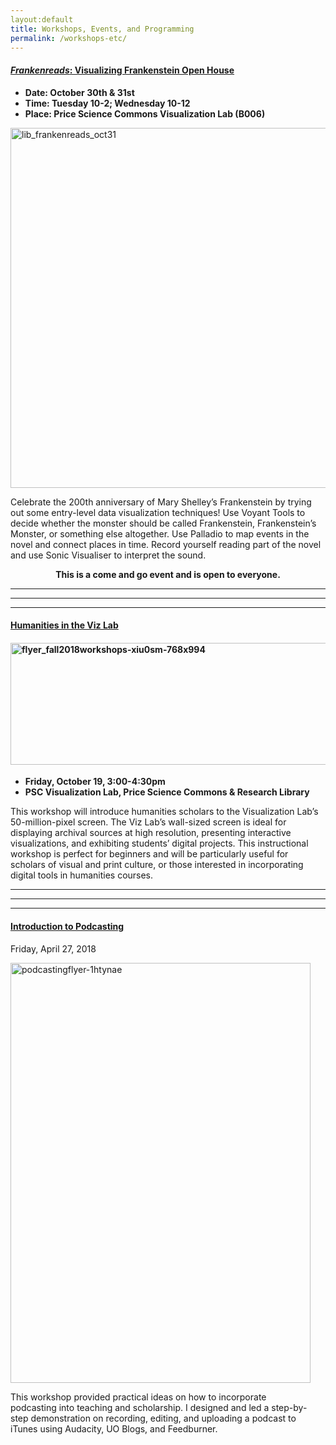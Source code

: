 ```yaml
---
layout:default
title: Workshops, Events, and Programming
permalink: /workshops-etc/
---
```

<h4><a href="https://blogs.uoregon.edu/frankenreads/"><em>Frankenreads</em>: Visualizing Frankenstein Open House</a></h4>
<ul>
<li><strong>Date: October 30th &amp; 31st</strong></li>
<li><strong>Time: Tuesday 10-2; Wednesday 10-12</strong></li>
<li><strong>Place: Price Science Commons Visualization Lab (B006)</strong></li>
</ul>
<p><img class="aligncenter size-large wp-image-3120" src="https://courtneyafloyd.files.wordpress.com/2018/10/lib_frankenreads_oct31.jpg?w=1024" alt="lib_frankenreads_oct31" width="1024" height="576"></p>
<p>Celebrate the 200th anniversary of Mary Shelley’s Frankenstein by trying out some entry-level data visualization techniques! Use Voyant Tools to decide whether the monster should be called Frankenstein, Frankenstein’s Monster, or something else altogether. Use Palladio to map events in the novel and connect places in time. Record yourself reading part of the novel and use Sonic Visualiser to interpret the sound.</p>
<p style="text-align:center;"><strong>This is a come and go event and is open to everyone.</strong></p>
<hr>
<hr>
<hr>
<h4 style="text-align:left;"><a href="https://dh.uoregon.edu/workshops-2018-19/">Humanities in the Viz Lab</a></h4>
<h4><img class="alignnone  wp-image-3119" src="https://courtneyafloyd.files.wordpress.com/2018/10/flyer_fall2018workshops-xiu0sm-768x994-e1539556325625.jpg" alt="flyer_fall2018workshops-xiu0sm-768x994" width="674" height="195"></h4>
<ul>
<li><strong>Friday, October 19, 3:00-4:30pm</strong></li>
<li><strong>PSC Visualization Lab, Price Science Commons &amp; Research Library</strong></li>
</ul>
<p>This workshop will introduce humanities scholars to the Visualization Lab’s 50-million-pixel screen. The Viz Lab’s wall-sized screen is ideal for displaying archival sources at high resolution, presenting interactive visualizations, and exhibiting students’ digital projects. This instructional workshop is perfect for beginners and will be particularly useful for scholars of visual and print culture, or those interested in incorporating digital tools in humanities courses.</p>
<hr>
<hr>
<hr>
<h4><a href="https://blogs.uoregon.edu/podcasting/">Introduction to Podcasting</a></h4>
<p>Friday, April 27, 2018</p>
<p><img class="aligncenter size-full wp-image-3118" src="https://courtneyafloyd.files.wordpress.com/2018/10/podcastingflyer-1htynae.jpg" alt="podcastingflyer-1htynae" width="480" height="672"></p>
<p>This workshop provided practical ideas on how to incorporate podcasting&nbsp;into teaching and scholarship. I designed and led a step-by-step&nbsp;demonstration on recording, editing, and uploading a podcast to iTunes&nbsp;using Audacity, UO Blogs, and Feedburner.</p>
